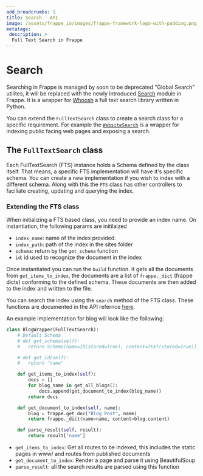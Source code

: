 ```yaml
---
add_breadcrumbs: 1
title: Search - API
image: /assets/frappe_io/images/frappe-framework-logo-with-padding.png
metatags:
 description: >
  Full Text Search in Frappe
---
```


# Search

Searching in Frappe is managed by soon to be deprecated "Global Search" utilites, it will be replaced with the newly introduced [Search](https://github.com/frappe/frappe/blob/develop/frappe/search) module in Frappe. It is a wrapper for [Whoosh](https://pypi.org/project/Whoosh/) a full text search library written in Python.

You can extend the `FullTextSearch` class to create a search class for a specific requirement. For example the [`WebsiteSearch`](https://github.com/frappe/frappe/blob/develop/frappe/search/website_search) is a wrapper for indexing public facing web pages and exposing a search.

## The `FullTextSearch` class

Each FullTextSearch (FTS) instance holds a Schema defined by the class itself. That means, a specific FTS implementation will have it's specific schema. You can create a new implementation if you wish to index with a different schema. Along with this the `FTS` class has other controllers to faciliate creating, updating and querying the index.

### Extending the FTS class

When initializing a FTS based class, you need to provide an index name. On instantiation, the following params are initilaized
- `index_name`: name of the index provided.
- `index_path`: path of the index in the sites folder
- `schema`: return by the `get_schema` function
- `id`: id used to recognize the document in the index

Once instantiated you can run the `build` function. It gets all the documents from `get_items_to_index`, the documents are a list of `frappe._dict` (frappe dicts) conforming to the defined schema. These documents are then added to the index and written to the file.

You can search the index using the `search` method of the FTS class. These functions are documented in the API refernce [here](/docs/user/en/api/full-text-search).

An example implementation for blog will look like the following:

```python
class BlogWrapper(FullTextSearch):
	# Default Schema
	# def get_schema(self):
	# 	return Schema(name=ID(stored=True), content=TEXT(stored=True))

	# def get_id(self):
	# 	return "name"

	def get_items_to_index(self):
		docs = []
		for blog_name in get_all_blogs():
			docs.append(get_document_to_index(blog_name))
		return docs

	def get_document_to_index(self, name):
		blog = frappe.get_doc("Blog Post", name)
		return frappe._dict(name=name, content=blog.content)

	def parse_result(self, result):
		return result["name"]
```

- `get_items_to_index`: Get all routes to be indexed, this includes the static pages in www/ and routes from published documents
- `get_document_to_index`: Render a page and parse it using BeautifulSoup
- `parse_result`: all the search results are parsed using this function